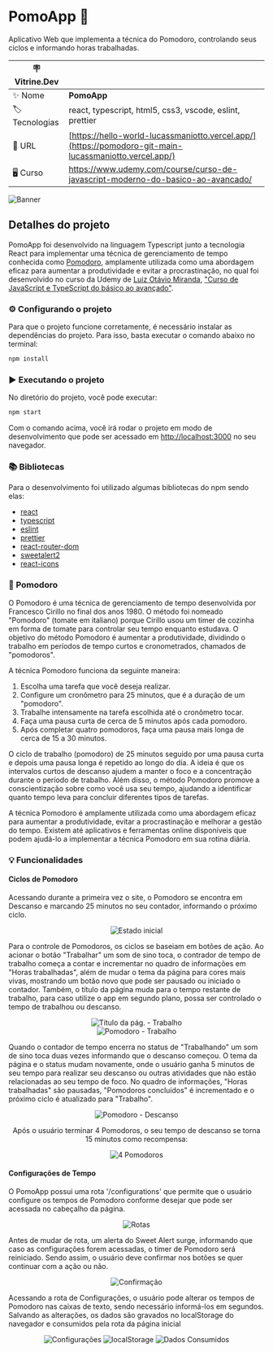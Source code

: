 # PomoApp 🍅

Aplicativo Web que implementa a técnica do Pomodoro, controlando seus ciclos e informando horas trabalhadas.

| :placard: Vitrine.Dev |     |
| -------------  | --- |
| :sparkles: Nome        | **PomoApp**
| :label: Tecnologias | react, typescript, html5, css3, vscode, eslint, prettier
| :rocket: URL         | [https://hello-world-lucassmaniotto.vercel.app/](https://pomodoro-git-main-lucassmaniotto.vercel.app/)
| 🖥 Curso    | https://www.udemy.com/course/curso-de-javascript-moderno-do-basico-ao-avancado/

![Banner](https://github.com/lucassmaniotto/Pomodoro/assets/101435037/226b070c-d1a4-4bbb-9c9c-7d283ad465bd#vitrinedev)

## Detalhes do projeto

PomoApp foi desenvolvido na linguagem Typescript junto a tecnologia React para implementar uma técnica de gerenciamento de tempo conhecida como [Pomodoro](https://github.com/lucassmaniotto/Pomodoro#-pomodoro), amplamente utilizada como uma abordagem eficaz para aumentar a produtividade e evitar a procrastinação, no qual foi desenvolvido no curso da Udemy de [Luiz Otávio Miranda](https://www.udemy.com/user/luiz-otavio-miranda/), ["Curso de JavaScript e TypeScript do básico ao avançado"](https://www.udemy.com/course/curso-de-javascript-moderno-do-basico-ao-avancado/#instructor-1).

### ⚙️ Configurando o projeto
Para que o projeto funcione corretamente, é necessário instalar as dependências do projeto. Para isso, basta executar o comando abaixo no terminal:
```bash
npm install
```

### ▶️ Executando o projeto
No diretório do projeto, você pode executar:
```bash
npm start
```
Com o comando acima, você irá rodar o projeto em modo de desenvolvimento que pode ser acessado em [http://localhost:3000](http://localhost:3000) no seu navegador.

### 📚 Bibliotecas
Para o desenvolvimento foi utilizado algumas bibliotecas do npm sendo elas:
* [react](https://www.npmjs.com/package/react)
* [typescript](https://www.npmjs.com/package/typescript)
* [eslint](https://www.npmjs.com/package/eslint)
* [prettier](https://www.npmjs.com/package/prettier)
* [react-router-dom](https://www.npmjs.com/package/react-router-dom)
* [sweetalert2](https://www.npmjs.com/package/sweetalert2)
* [react-icons](https://www.npmjs.com/package/react-icons)

### 🍅 Pomodoro
O Pomodoro é uma técnica de gerenciamento de tempo desenvolvida por Francesco Cirillo no final dos anos 1980. O método foi nomeado "Pomodoro" (tomate em italiano) porque Cirillo usou um timer de cozinha em forma de tomate para controlar seu tempo enquanto estudava. O objetivo do método Pomodoro é aumentar a produtividade, dividindo o trabalho em períodos de tempo curtos e cronometrados, chamados de "pomodoros".

A técnica Pomodoro funciona da seguinte maneira:
1. Escolha uma tarefa que você deseja realizar.
2. Configure um cronômetro para 25 minutos, que é a duração de um "pomodoro".
3. Trabalhe intensamente na tarefa escolhida até o cronômetro tocar.
4. Faça uma pausa curta de cerca de 5 minutos após cada pomodoro.
5. Após completar quatro pomodoros, faça uma pausa mais longa de cerca de 15 a 30 minutos.

O ciclo de trabalho (pomodoro) de 25 minutos seguido por uma pausa curta e depois uma pausa longa é repetido ao longo do dia. A ideia é que os intervalos curtos de descanso ajudem a manter o foco e a concentração durante o período de trabalho. Além disso, o método Pomodoro promove a conscientização sobre como você usa seu tempo, ajudando a identificar quanto tempo leva para concluir diferentes tipos de tarefas.

A técnica Pomodoro é amplamente utilizada como uma abordagem eficaz para aumentar a produtividade, evitar a procrastinação e melhorar a gestão do tempo. Existem até aplicativos e ferramentas online disponíveis que podem ajudá-lo a implementar a técnica Pomodoro em sua rotina diária.

### 💡 Funcionalidades

#### Ciclos de Pomodoro
Acessando durante a primeira vez o site, o Pomodoro se encontra em Descanso e marcando 25 minutos no seu contador, informando o próximo ciclo.

<div align="center">
  <img alt="Estado inicial" src="https://github.com/lucassmaniotto/Pomodoro/assets/101435037/53acf20c-0ef7-470a-8fde-f558ddda9445" >
</div>
<p>
  Para o controle de Pomodoros, os ciclos se baseiam em botões de ação. Ao acionar o botão "Trabalhar" um som de sino toca, o contrador de tempo de trabalho começa a contar e incrementar no quadro de informações em "Horas trabalhadas", além de mudar o tema da página para cores mais vivas, mostrando um botão novo que pode ser pausado ou iniciado o contador. Também, o título da página muda para o tempo restante de trabalho, para caso utilize o app em segundo plano, possa ser controlado o tempo de trabalhou ou descanso.
</p>
<div align="center">
  <img alt="Título da pág. - Trabalho" src="https://github.com/lucassmaniotto/Pomodoro/assets/101435037/c600a911-543a-4eed-bdab-f0833a822295" >
</div>
<div align="center">
  <img alt="Pomodoro - Trabalho" src="https://github.com/lucassmaniotto/Pomodoro/assets/101435037/830b2767-561e-42a6-a4f9-3ab713488a52" >
</div>
<p>
  Quando o contador de tempo encerra no status de "Trabalhando" um som de sino toca duas vezes informando que o descanso começou. O tema da página e o status mudam novamente, onde o usuário ganha 5 minutos de seu tempo para realizar seu descanso ou outras atividades que não estão relacionadas ao seu tempo de foco. No quadro de informações, "Horas trabalhadas" são pausadas, "Pomodoros concluídos" é incrementado e o próximo ciclo é atualizado para "Trabalho".
</p>
<div align="center">
  <img alt="Pomodoro - Descanso" src="https://github.com/lucassmaniotto/Pomodoro/assets/101435037/df81d2ca-b0ae-43a6-b47b-70a2c0c546a3" />
</div>
<p align="center">
  Após o usuário terminar 4 Pomodoros, o seu tempo de descanso se torna 15 minutos como recompensa:
</p>
<div align="center">
  <img alt="4 Pomodoros" src="https://github.com/lucassmaniotto/Pomodoro/assets/101435037/0a33080e-1e2e-498b-9bba-4fad1f7e6300" />
</div>

#### Configurações de Tempo
<p> 
  O PomoApp possui uma rota '/configurations' que permite que o usuário configure os tempos de Pomodoro conforme desejar que pode ser acessada no cabeçalho da página. 
</p>
<div align="center">
  <img alt="Rotas" src="https://github.com/lucassmaniotto/Pomodoro/assets/101435037/f2925c78-ec76-45da-8975-c6c717d195ee" />
</div>
<p> 
  Antes de mudar de rota, um alerta do Sweet Alert surge, informando que caso as configurações forem acessadas, o timer de Pomodoro será reiniciado. Sendo assim, o usuário deve confirmar nos botões se quer continuar com a ação ou não. 
</p>
<div align="center">
  <img alt="Confirmação" src="https://github.com/lucassmaniotto/Pomodoro/assets/101435037/23ccccdf-607e-4a96-b476-d44b310dc8ae" />
</div>
<p> 
  Acessando a rota de Configurações, o usuário pode alterar os tempos de Pomodoro nas caixas de texto, sendo necessário informá-los em segundos. Salvando as alterações, os dados são gravados no localStorage do navegador e consumidos pela rota da página inicial 
</p>
<div align="center">
  <img alt="Configurações" src="https://github.com/lucassmaniotto/Pomodoro/assets/101435037/b5a13153-cec0-4003-8ed4-a860769ead21" />
  <img alt="localStorage" src="https://github.com/lucassmaniotto/Pomodoro/assets/101435037/323ba20a-b57d-4877-84cf-3fb35fd35051" />
  <img alt="Dados Consumidos" src="https://github.com/lucassmaniotto/Pomodoro/assets/101435037/8e1c96ac-ffa5-4db0-bfbf-e7c9d3639208" />
</div>
